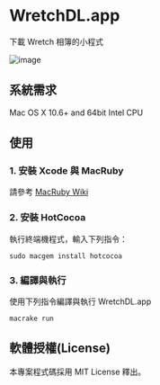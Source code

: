 # WretchDL.app

下載 Wretch 相簿的小程式

![image](http://farm9.staticflickr.com/8424/7782677716_8d36aec066_z.jpg)

## 系統需求

Mac OS X 10.6+ and 64bit Intel CPU

## 使用

### 1. 安裝 Xcode 與 MacRuby

請參考 [MacRuby Wiki](https://github.com/MacRuby/MacRuby/wiki/Setting-up-MacRuby)

### 2. 安裝 HotCocoa

執行終端機程式，輸入下列指令：

    sudo macgem install hotcocoa

### 3. 編譯與執行

使用下列指令編譯與執行 WretchDL.app

    macrake run


## 軟體授權(License)

本專案程式碼採用 MIT License 釋出。
